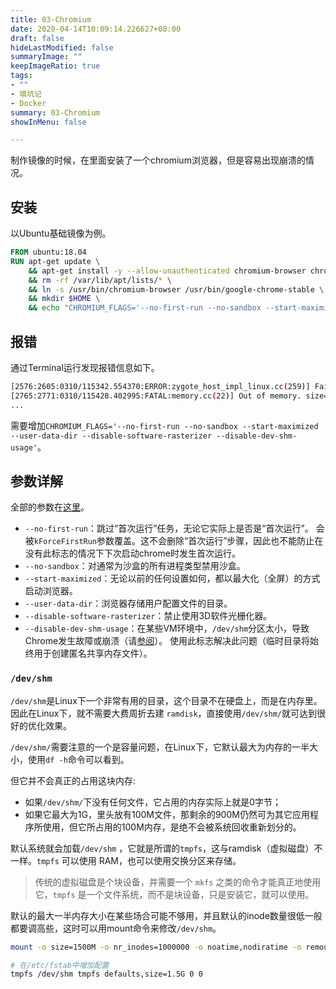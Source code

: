 ```yaml
---
title: 03-Chromium
date: 2020-04-14T10:09:14.226627+08:00
draft: false
hideLastModified: false
summaryImage: ""
keepImageRatio: true
tags:
- ""
- 填坑记
- Docker
summary: 03-Chromium
showInMenu: false

---
```


制作镜像的时候，在里面安装了一个chromium浏览器，但是容易出现崩溃的情况。

## 安装

以Ubuntu基础镜像为例。

```dockerfile
FROM ubuntu:18.04
RUN apt-get update \
    && apt-get install -y --allow-unauthenticated chromium-browser chromium-browser-l10n chromium-codecs-ffmpeg \
    && rm -rf /var/lib/apt/lists/* \
    && ln -s /usr/bin/chromium-browser /usr/bin/google-chrome-stable \
    && mkdir $HOME \
    && echo "CHROMIUM_FLAGS='--no-first-run --no-sandbox --start-maximized --user-data-dir --disable-software-rasterizer --disable-dev-shm-usage'" > $HOME/.chromium-browser.init
```

## 报错

通过Terminal运行发现报错信息如下。

```bash
[2576:2605:0310/115342.554370:ERROR:zygote_host_impl_linux.cc(259)] Failed to adjust OOM score of renderer with pid 2644: Permission denied (13)
[2765:2771:0310/115428.402995:FATAL:memory.cc(22)] Out of memory. size=262144
...
```

需要增加`CHROMIUM_FLAGS='--no-first-run --no-sandbox --start-maximized --user-data-dir --disable-software-rasterizer --disable-dev-shm-usage'`。

## 参数详解

全部的参数在[这里](https://peter.sh/experiments/chromium-command-line-switches/)。

- `--no-first-run`：跳过“首次运行”任务，无论它实际上是否是“首次运行”。 会被`kForceFirstRun`参数覆盖。这不会删除“首次运行”步骤，因此也不能防止在没有此标志的情况下下次启动chrome时发生首次运行。
- `--no-sandbox`：对通常为沙盒的所有进程类型禁用沙盒。
- `--start-maximized`：无论以前的任何设置如何，都以最大化（全屏）的方式启动浏览器。
- `--user-data-dir`：浏览器存储用户配置文件的目录。
- `--disable-software-rasterizer`：禁止使用3D软件光栅化器。
- `--disable-dev-shm-usage`：在某些VM环境中，`/dev/shm`分区太小，导致Chrome发生故障或崩溃（请[参阅](http://crbug.com/715363)）。 使用此标志解决此问题（临时目录将始终用于创建匿名共享内存文件）。

### `/dev/shm`

`/dev/shm`是Linux下一个非常有用的目录，这个目录不在硬盘上，而是在内存里。因此在Linux下，就不需要大费周折去建 `ramdisk`，直接使用`/dev/shm/`就可达到很好的优化效果。

`/dev/shm/`需要注意的一个是容量问题，在Linux下，它默认最大为内存的一半大小，使用`df -h`命令可以看到。

但它并不会真正的占用这块内存:

- 如果`/dev/shm/`下没有任何文件，它占用的内存实际上就是0字节；
- 如果它最大为1G，里头放有100M文件，那剩余的900M仍然可为其它应用程序所使用，但它所占用的100M内存，是绝不会被系统回收重新划分的。

默认系统就会加载`/dev/shm` ，它就是所谓的`tmpfs`，这与ramdisk（虚拟磁盘）不一样。`tmpfs` 可以使用 RAM，也可以使用交换分区来存储。

> 传统的虚拟磁盘是个块设备，并需要一个 `mkfs` 之类的命令才能真正地使用它，`tmpfs` 是一个文件系统，而不是块设备，只是安装它，就可以使用。

默认的最大一半内存大小在某些场合可能不够用，并且默认的inode数量很低一般都要调高些，这时可以用mount命令来修改`/dev/shm`。

```bash
mount -o size=1500M -o nr_inodes=1000000 -o noatime,nodiratime -o remount /dev/shm

# 在/etc/fstab中增加配置
tmpfs /dev/shm tmpfs defaults,size=1.5G 0 0
```
